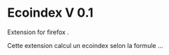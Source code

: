 # Ecoindex V 0.1

Extension for firefox . 

Cette extension calcul un ecoindex selon la formule ... 




